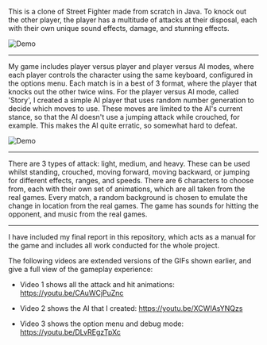 This is a clone of Street Fighter made from scratch in Java. To knock out the other player, the player has a multitude of attacks at their disposal, each with their own unique sound effects, damage, and stunning effects. 

![Demo](https://github.com/drewberry612/street-fighter/blob/main/streetfighterA.gif)

-----------------------------------------------------

My game includes player versus player and player versus AI modes, where each player controls the character using the same keyboard, configured in the options menu. Each match is in a best of 3 format, where the player that knocks out the other twice wins. For the player versus AI mode, called 'Story', I created a simple AI player that uses random number generation to decide which moves to use. These moves are limited to the AI's current stance, so that the AI doesn't use a jumping attack while crouched, for example. This makes the AI quite erratic, so somewhat hard to defeat.

![Demo](https://github.com/drewberry612/street-fighter/blob/main/streetfighterB.gif)

-----------------------------------------------------


There are 3 types of attack: light, medium, and heavy. These can be used whilst standing, crouched, moving forward, moving backward, or jumping for different effects, ranges, and speeds. There are 6 characters to choose from, each with their own set of animations, which are all taken from the real games. Every match, a random background is chosen to emulate the change in location from the real games. The game has sounds for hitting the opponent, and music from the real games.

-----------------------------------------------------

I have included my final report in this repository, which acts as a manual for the game and includes all work conducted for the whole project.

The following videos are extended versions of the GIFs shown earlier, and give a full view of the gameplay experience:

- Video 1 shows all the attack and hit animations:  https://youtu.be/CAuWCjPuZnc

- Video 2 shows the AI that I created:  https://youtu.be/XCWIAsYNQzs

- Video 3 shows the option menu and debug mode:  https://youtu.be/DLvREgzTpXc
